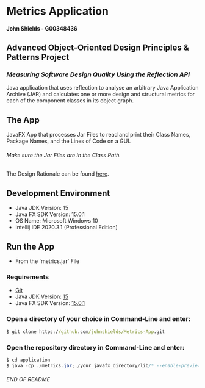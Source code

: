 # Metrics Application 
#### John Shields - G00348436

## Advanced Object-Oriented Design Principles & Patterns Project
### *Measuring Software Design Quality Using the Reflection API*
Java application that uses reflection to analyse an arbitrary Java Application Archive (JAR) and calculates one or more design and structural metrics for each of the component classes in its object graph.

## The App
JavaFX App that processes Jar Files to read and print their Class Names, Package Names, and the Lines of Code on a GUI.
###### Make sure the Jar Files are in the Class Path.


The Design Rationale can be found [here](https://github.com/johnshields/Metrics-App/wiki/Design-Rationale).

## Development Environment 
* Java JDK Version: 15
* Java FX SDK Version: 15.0.1
* OS Name: Microsoft Windows 10
* Intellij IDE 2020.3.1 (Professional Edition)

## Run the App 
* From the 'metrics.jar' File
### Requirements
* [Git](https://git-scm.com/downloads)
* Java JDK Version: [15](https://jdk.java.net/15/)
* Java FX SDK Version: [15.0.1](https://gluonhq.com/products/javafx/)

### Open a directory of your choice in Command-Line and enter:
```cmd
$ git clone https://github.com/johnshields/Metrics-App.git
 ```
### Open the repository directory in Command-Line and enter:
```java
$ cd application 
$ java -cp ./metrics.jar;./your_javafx_directory/lib/* --enable-preview js.metrics.app.Runner
```

###### END OF README
